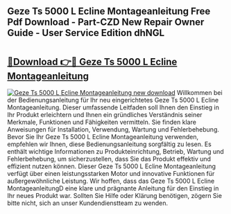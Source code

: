 ## Geze Ts 5000 L Ecline Montageanleitung Free Pdf Download - Part-CZD New Repair Owner Guide - User Service Edition dhNGL

# <h2><a href="http://df8km81.blite.top/?on=Geze+Ts+5000+L+Ecline+Montageanleitung">🔗Download 👉🔴 Geze Ts 5000 L Ecline Montageanleitung</a></h2>

[![Geze Ts 5000 L Ecline Montageanleitung new download](https://i.imgur.com/lujVjoI.png)](http://df8km81.blite.top/?on=Geze+Ts+5000+L+Ecline+Montageanleitung)
Willkommen bei der Bedienungsanleitung für Ihr neu eingerichtetes Geze Ts 5000 L Ecline Montageanleitung. Dieser umfassende Leitfaden soll Ihnen den Einstieg in Ihr Produkt erleichtern und Ihnen ein gründliches Verständnis seiner Merkmale, Funktionen und Fähigkeiten vermitteln. Sie finden klare Anweisungen für Installation, Verwendung, Wartung und Fehlerbehebung. Bevor Sie Ihr Geze Ts 5000 L Ecline Montageanleitung verwenden, empfehlen wir Ihnen, diese Bedienungsanleitung sorgfältig zu lesen. Es enthält wichtige Informationen zu Produkteinrichtung, Betrieb, Wartung und Fehlerbehebung, um sicherzustellen, dass Sie das Produkt effektiv und effizient nutzen können. Dieser Geze Ts 5000 L Ecline Montageanleitung verfügt über einen leistungsstarken Motor und innovative Funktionen für außergewöhnliche Leistung. Wir hoffen, dass das Geze Ts 5000 L Ecline MontageanleitungD eine klare und prägnante Anleitung für den Einstieg in Ihr neues Produkt war. Sollten Sie Hilfe oder Klärung benötigen, zögern Sie bitte nicht, sich an unser Kundendienstteam zu wenden.

